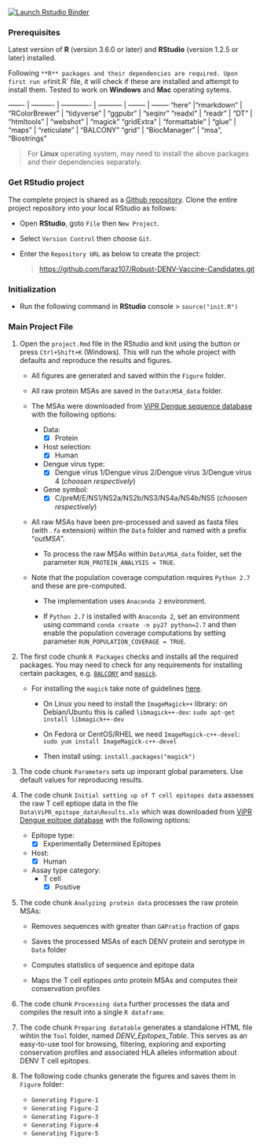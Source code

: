 <!-- badges: start -->

[![Launch Rstudio
Binder](http://mybinder.org/badge_logo.svg)](https://mybinder.org/v2/gh/faraz107/Robust-DENV-Vaccine-Candidates/master?urlpath=rstudio)
<!-- badges: end -->

### Prerequisites

Latest version of **R** (version 3.6.0 or later) and **RStudio**
(version 1.2.5 or later) installed.

Following
`**R** packages and their dependencies are required. Upon first run of`init.R\`
file, it will check if these are installed and attempt to install them.
Tested to work on **Windows** and **Mac** operating sytems.

——- | ———- | ————- | ———– | ——– | ——– “here” |“rmarkdown” |
“RColorBrewer” | “tidyverse” | “ggpubr” | “seqinr” “readxl” | “readr” |
“DT” | “htmltools” | “webshot” | “magick” “gridExtra” | “formattable” |
“glue” | “maps” | “reticulate” | “BALCONY” “grid” | “BiocManager” |
“msa”, “Biostrings”

> For **Linux** operating system, may need to install the above packages
> and their dependencies separately.

### Get RStudio project

The complete project is shared as a [Github
repository](https://github.com/faraz107/Robust-DENV-Vaccine-Candidates).
Clone the entire project repository into your local RStudio as follows:

-   Open **RStudio**, goto `File` then `New Project`.
-   Select `Version Control` then choose `Git`.
-   Enter the `Repository URL` as below to create the project:

    > <a href="https://github.com/faraz107/Robust-DENV-Vaccine-Candidates.git" class="uri">https://github.com/faraz107/Robust-DENV-Vaccine-Candidates.git</a>

### Initialization

-   Run the following command in **RStudio** console &gt;
    `source("init.R")`

### Main Project File

1.  Open the `project.Rmd` file in the RStudio and knit using the button
    or press `Ctrl+Shift+K` (Windows). This will run the whole project
    with defaults and reproduce the results and figures.

    -   All figures are generated and saved within the `Figure` folder.

    -   All raw protein MSAs are saved in the `Data\MSA_data` folder.

    -   The MSAs were downloaded from [ViPR Dengue sequence
        database](https://www.viprbrc.org/brc/vipr_protein_search.spg?method=ShowCleanSearch&decorator=flavi_dengue)
        with the following options:

        -   Data:
            -   ☒ Protein
        -   Host selection:
            -   ☒ Human
        -   Dengue virus type:
            -   ☒ Dengue virus 1/Dengue virus 2/Dengue virus 3/Dengue
                virus 4 (*choosen respectively*)
        -   Gene symbol:
            -   ☒ C/preM/E/NS1/NS2a/NS2b/NS3/NS4a/NS4b/NS5 (*choosen
                respectively*)

    -   All raw MSAs have been pre-processed and saved as fasta files
        (with *`.fa`* extension) within the `Data` folder and named with
        a prefix “*outMSA*”.

        -   To process the raw MSAs within `Data\MSA_data` folder, set
            the parameter `RUN_PROTEIN_ANALYSIS = TRUE`.

    -   Note that the population coverage computation requires
        `Python 2.7` and these are pre-computed.

        -   The implementation uses `Anaconda 2` environment.

        -   If `Python 2.7` is installed with `Anaconda 2`, set an
            environment using command `conda create -n py27 python=2.7`
            and then enable the population coverage computations by
            setting parameter `RUN_POPULATION_COVERAGE = TRUE`.

2.  The first code chunk `R Packages` checks and installs all the
    required packages. You may need to check for any requirements for
    installing certain packages,
    e.g. [`BALCONY`](https://cran.r-project.org/web/packages/BALCONY/index.html)
    and
    [`magick`](https://cran.r-project.org/web/packages/magick/index.html).

    -   For installing the `magick` take note of guidelines
        [here](https://cran.r-project.org/web/packages/magick/vignettes/intro.html).

        -   On Linux you need to install the `ImageMagick++` library: on
            Debian/Ubuntu this is called `libmagick++-dev`:
            `sudo apt-get install libmagick++-dev`

        -   On Fedora or CentOS/RHEL we need `ImageMagick-c++-devel`:
            `sudo yum install ImageMagick-c++-devel`

        -   Then install using: `install.packages("magick")`

3.  The code chunk `Parameters` sets up imporant global parameters. Use
    default values for reproducing results.

4.  The code chunk `Initial setting up of T cell epitopes data` assesses
    the raw T cell eptiope data in the file
    `Data\ViPR_epitope_data\Results.xls` which was downloaded from [ViPR
    Dengue epitope
    database](https://www.viprbrc.org/brc/vipr_virusEpitope_search.spg?method=ShowCleanSearch&decorator=flavi_dengue)
    with the following options:

    -   Epitope type:
        -   ☒ Experimentally Determined Epitopes
    -   Host:
        -   ☒ Human
    -   Assay type category:
        -   T cell
            -   ☒ Positive

5.  The code chunk `Analyzing protein data` processes the raw protein
    MSAs:

    -   Removes sequences with greater than `GAPratio` fraction of gaps

    -   Saves the processed MSAs of each DENV protein and serotype in
        `Data` folder

    -   Computes statistics of sequence and epitope data

    -   Maps the T cell eptiopes onto protein MSAs and computes their
        conservation profiles

6.  The code chunk `Processing data` further processes the data and
    compiles the result into a single `R dataframe`.

7.  The code chunk `Preparing datatable` generates a standalone HTML
    file wihtin the `Tool` folder, named *DENV\_Epitopes\_Table*. This
    serves as an easy-to-use tool for browsing, filtering, exploring and
    exporting conservation profiles and associated HLA alleles
    information about DENV T cell epitopes.

8.  The following code chunks generate the figures and saves them in
    `Figure` folder:

    -   `Generating Figure-1`
    -   `Generating Figure-2`
    -   `Generating Figure-3`
    -   `Generating Figure-4`
    -   `Generating Figure-5`
